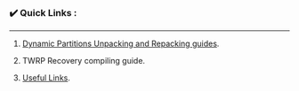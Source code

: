 ### ✔️ Quick Links :
<hr>

01. [Dynamic Partitions Unpacking and Repacking guides](https://github.com/ravindu644/Simple-Android-Guides/tree/Dyna-guide). <br>

02. TWRP Recovery compiling guide. <br>

03. [Useful Links](https://github.com/ravindu644/Simple-Android-Guides/tree/useful-links).

